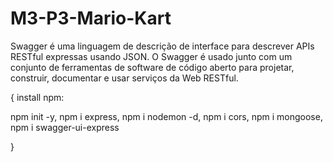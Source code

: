 # M3-P3-Mario-Kart


Swagger é uma linguagem de descrição de interface para descrever APIs RESTful expressas usando JSON. O Swagger é usado junto com um conjunto de ferramentas de software de código aberto para projetar, construir, documentar e usar serviços da Web RESTful.



{
 install npm:

  npm init -y,
  npm i express,
  npm i nodemon -d,
  npm i cors,
  npm i mongoose,
  npm i swagger-ui-express

}
